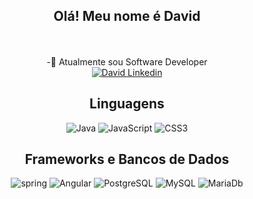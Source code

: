 
<div align = "center">
	<h2>Olá! Meu nome é David</h2>
	<br>
	<br>	
	-📖 Atualmente sou Software Developer
	<br>
    <a href="www.linkedin.com/in/david-oli-dev">
      <img align="center" alt="David Linkedin"           
      src="https://img.shields.io/badge/-LinkedIn-%230077B5?style=for-the-badge&logo=linkedin&logoColor=white" />
    </a>
</div>

<div align="center">
	<h2>Linguagens</h2>
  	<img alt="Java" src="https://img.shields.io/badge/Java-ED8B00.svg?&style=for-the-badge&logo=java&logocolor=white"/>
  <img alt="JavaScript" src="https://img.shields.io/badge/javascript-blue?logo=javascript&style=for-the-badge&logoColor=yellow"/>
	<img alt="CSS3" src="https://img.shields.io/badge/css3-%231572B6.svg?style=for-the-badge&logo=css3&logoColor=white"/>
</div>
<div align="center">
  <h2>Frameworks e Bancos de Dados</h2>
  <img alt="spring" src="https://img.shields.io/badge/Spring-6DB33F?style=for-the-badge&logo=spring&logoColor=white"/>
  <img alt="Angular" src="https://img.shields.io/badge/angular-%23DD0031.svg?&style=for-the-badge&logo=angular&logoColor=white"/>
<img alt="PostgreSQL" src="https://img.shields.io/badge/PostgreSQL-316192?style=for-the-badge&logo=postgresql&logoColor=white"/>
  <img alt="MySQL" src="https://img.shields.io/badge/mysql-%2300f.svg?&style=for-the-badge&logo=mysql&logoColor=white"/>
  <img alt="MariaDb" src="https://img.shields.io/badge/MariaDB-003545?style=for-the-badge&logo=mariadb&logoColor=white"/>

</div>